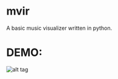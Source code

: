 # mvir
A basic music visualizer written in python.


# DEMO:
![alt tag](http://i.imgur.com/iAiENNO.png)
